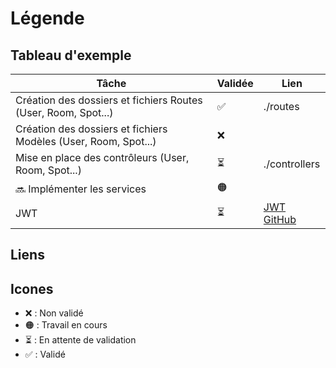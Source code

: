 # Légende

## Tableau d'exemple

| Tâche                                                           | Validée | Lien            |
| --------------------------------------------------------------- | ------- | --------------- |
| Création des dossiers et fichiers Routes (User, Room, Spot...)  | ✅      | ./routes        |
| Création des dossiers et fichiers Modèles (User, Room, Spot...) | ❌      |                 |
| Mise en place des contrôleurs (User, Room, Spot...)             | ⏳       | ./controllers   |
| 🔜 Implémenter les services                                    | 🟠     |                 |
| JWT                                                             | ⏳       | [JWT GitHub][1] |

## Liens

[1]: https://github.com/alexzerah/simplon-node.js-08-2023/blob/dd93cca3e942ecff2dc69332dc54a80864d46184/app.js#L15C1-L15C40

## Icones

- ❌ : Non validé
- 🟠 : Travail en cours
- ⏳ : En attente de validation
- ✅ : Validé
